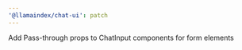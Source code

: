 ```yaml
---
'@llamaindex/chat-ui': patch
---
```


Add Pass-through props to ChatInput components for form elements
